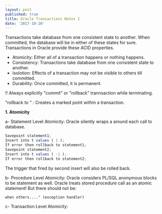 ```yaml
---
layout: post
published: true
title: Oracle Transactions Notes I
date: '2017-10-20'
---
```



Transactions take database from one consistent state to another. When committed, the database will be in either of these states for sure. Transactions in Oracle provide these ACID properties.

- Atomicity: Either all of a transaction happens or nothing happens.
- Consistency: Transactions take database from one consistent state to another.
- Isolotion: Effects of a transaction may not be visible to others till committed.
- Durability: Once committed, it is permanent.



!! Always explicitly "commit" or "rollback" trannsaction while terminating.

"rollback to <savepoint>" : Creates a marked point within a transaction.
  
  **1. Atomicity**
 
   a- Statement Level Atomicity: Oracle silently wraps a <savepoint> around each call to database.
  
  ```javascript
Savepoint statement1;
Insert into t values ( 1 );
If error then rollback to statement1;
Savepoint statement2;
Insert into t values ( -1 );
If error then rollback to statement2;
```

The trigger that fired by second insert will also be rolled back.

   b- Procedure Level Atomicity: 
   Oracle considers PL/SQL anonymous blocks to be statement as well. Oracle treats stored procedure call as an atomic statement! But there should not be:
     
`when others...." (exception handler)`
    
   c- Transaction Level Atomicity:
